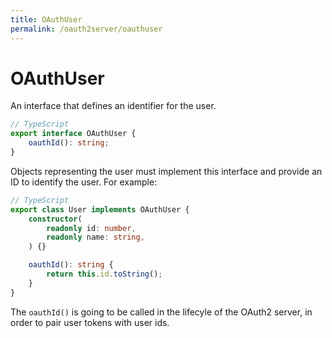 ```yaml
---
title: OAuthUser
permalink: /oauth2server/oauthuser
---
```


# OAuthUser

An interface that defines an identifier for the user.

```typescript
// TypeScript
export interface OAuthUser {
    oauthId(): string;
}
```

Objects representing the user must implement this interface and provide an ID to identify the user. For example:

```typescript
// TypeScript
export class User implements OAuthUser {
    constructor(
        readonly id: number,
        readonly name: string,
    ) {}

    oauthId(): string {
        return this.id.toString();
    }
}
```

The `oauthId()` is going to be called in the lifecyle of the OAuth2 server, in order to pair user tokens with user ids.
